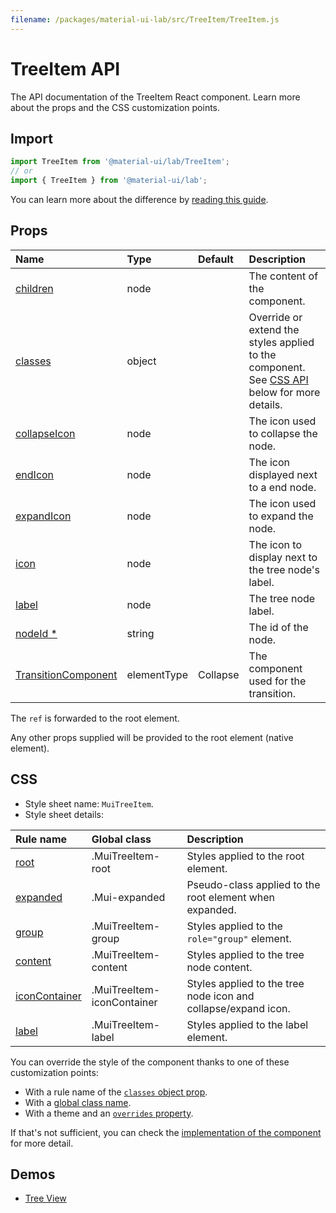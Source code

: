 ```yaml
---
filename: /packages/material-ui-lab/src/TreeItem/TreeItem.js
---
```


<!--- This documentation is automatically generated, do not try to edit it. -->

# TreeItem API

<p class="description">The API documentation of the TreeItem React component. Learn more about the props and the CSS customization points.</p>

## Import

```js
import TreeItem from '@material-ui/lab/TreeItem';
// or
import { TreeItem } from '@material-ui/lab';
```

You can learn more about the difference by [reading this guide](/guides/minimizing-bundle-size/).



## Props

| Name | Type | Default | Description |
|:-----|:-----|:--------|:------------|
| <a class="anchor-link" id="props--children"></a><a href="#props--children" title="link to the prop on this page" class="prop-name">children</a> | <span class="prop-type">node</span> |  | The content of the component. |
| <a class="anchor-link" id="props--classes"></a><a href="#props--classes" title="link to the prop on this page" class="prop-name">classes</a> | <span class="prop-type">object</span> |  | Override or extend the styles applied to the component. See [CSS API](#css) below for more details. |
| <a class="anchor-link" id="props--collapseIcon"></a><a href="#props--collapseIcon" title="link to the prop on this page" class="prop-name">collapseIcon</a> | <span class="prop-type">node</span> |  | The icon used to collapse the node. |
| <a class="anchor-link" id="props--endIcon"></a><a href="#props--endIcon" title="link to the prop on this page" class="prop-name">endIcon</a> | <span class="prop-type">node</span> |  | The icon displayed next to a end node. |
| <a class="anchor-link" id="props--expandIcon"></a><a href="#props--expandIcon" title="link to the prop on this page" class="prop-name">expandIcon</a> | <span class="prop-type">node</span> |  | The icon used to expand the node. |
| <a class="anchor-link" id="props--icon"></a><a href="#props--icon" title="link to the prop on this page" class="prop-name">icon</a> | <span class="prop-type">node</span> |  | The icon to display next to the tree node's label. |
| <a class="anchor-link" id="props--label"></a><a href="#props--label" title="link to the prop on this page" class="prop-name">label</a> | <span class="prop-type">node</span> |  | The tree node label. |
| <a class="anchor-link" id="props--nodeId"></a><a href="#props--nodeId" title="link to the prop on this page" class="prop-name required">nodeId&nbsp;*</a> | <span class="prop-type">string</span> |  | The id of the node. |
| <a class="anchor-link" id="props--TransitionComponent"></a><a href="#props--TransitionComponent" title="link to the prop on this page" class="prop-name">TransitionComponent</a> | <span class="prop-type">elementType</span> | <span class="prop-default">Collapse</span> | The component used for the transition. |

The `ref` is forwarded to the root element.

Any other props supplied will be provided to the root element (native element).

## CSS

- Style sheet name: `MuiTreeItem`.
- Style sheet details:

| Rule name | Global class | Description |
|:-----|:-------------|:------------|
| <a class="anchor-link" title="link to the rule name on this page" id="css--root"></a><a href="#css--root" class="prop-name">root</a> | <span class="prop-name">.MuiTreeItem-root</span> | Styles applied to the root element.
| <a class="anchor-link" title="link to the rule name on this page" id="css--expanded"></a><a href="#css--expanded" class="prop-name">expanded</a> | <span class="prop-name">.Mui-expanded</span> | Pseudo-class applied to the root element when expanded.
| <a class="anchor-link" title="link to the rule name on this page" id="css--group"></a><a href="#css--group" class="prop-name">group</a> | <span class="prop-name">.MuiTreeItem-group</span> | Styles applied to the `role="group"` element.
| <a class="anchor-link" title="link to the rule name on this page" id="css--content"></a><a href="#css--content" class="prop-name">content</a> | <span class="prop-name">.MuiTreeItem-content</span> | Styles applied to the tree node content.
| <a class="anchor-link" title="link to the rule name on this page" id="css--iconContainer"></a><a href="#css--iconContainer" class="prop-name">iconContainer</a> | <span class="prop-name">.MuiTreeItem-iconContainer</span> | Styles applied to the tree node icon and collapse/expand icon.
| <a class="anchor-link" title="link to the rule name on this page" id="css--label"></a><a href="#css--label" class="prop-name">label</a> | <span class="prop-name">.MuiTreeItem-label</span> | Styles applied to the label element.

You can override the style of the component thanks to one of these customization points:

- With a rule name of the [`classes` object prop](/customization/components/#overriding-styles-with-classes).
- With a [global class name](/customization/components/#overriding-styles-with-global-class-names).
- With a theme and an [`overrides` property](/customization/globals/#css).

If that's not sufficient, you can check the [implementation of the component](https://github.com/mui-org/material-ui/blob/master/packages/material-ui-lab/src/TreeItem/TreeItem.js) for more detail.

## Demos

- [Tree View](/components/tree-view/)

